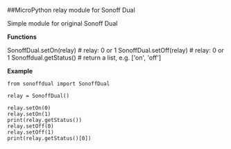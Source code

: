 ##MicroPython relay module for Sonoff Dual

Simple module for original Sonoff Dual

**Functions**

SonoffDual.setOn(relay)   # relay: 0 or 1
SonoffDual.setOff(relay)  # relay: 0 or 1
Sonoffdual.getStatus()    # return a list, e.g. ['on', 'off']

**Example**

```
from sonoffdual import SonoffDual

relay = SonoffDual()

relay.setOn(0)
relay.setOn(1)
print(relay.getStatus())
relay.setOff(0)
relay.setOff(1)
print(relay.getStatus()[0])
```
